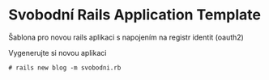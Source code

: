 # Svobodní Rails Application Template

Šablona pro novou rails aplikaci s napojením na registr identit (oauth2)

Vygenerujte si novou aplikaci

    # rails new blog -m svobodni.rb
